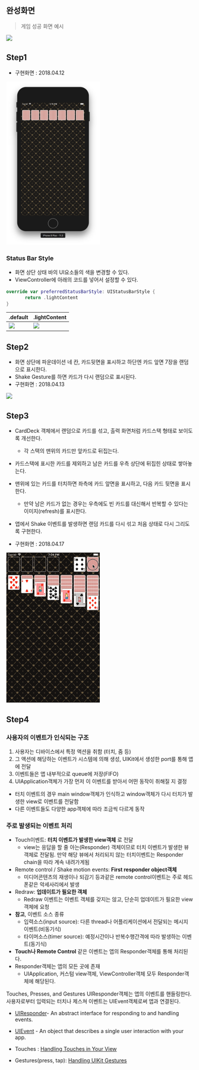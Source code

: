 ## 완성화면
> 게임 성공 화면 예시
<img src="./Screenshot/cardgame_finish.gif" width="50%">


## Step1
- 구현화면 : 2018.04.12
<img src="./Screenshot/step1-1.png" width="50%">


### Status Bar Style
- 화면 상단 상태 바의 UI요소들의 색을 변경할 수 있다.
- ViewController에 아래의 코드를 넣어서 설정할 수 있다.
 ```swift
 override var preferredStatusBarStyle: UIStatusBarStyle {
		return .lightContent
}
 ```
 | .default | .lightContent     |
 | :---------- | :---------- |
 |<img src="./Screenshot/step1-3.png" width="50%">|<img src="./Screenshot/step1-2.png" width="50%">|

## Step2
- 화면 상단에 파운데이션 네 칸, 카드뒷면을 표시하고 하단엔 카드 앞면 7장을 랜덤으로 표시한다.
- Shake Gesture를 하면 카드가 다시 랜덤으로 표시된다.
- 구현화면 : 2018.04.13
<img src="./Screenshot/step2-1.gif" width="50%">

## Step3
- CardDeck 객체에서 랜덤으로 카드를 섞고, 출력 화면처럼 카드스택 형태로 보이도록 개선한다.
  - 각 스택의 맨위의 카드만 앞카드로 뒤집는다.
- 카드스택에 표시한 카드를 제외하고 남은 카드를 우측 상단에 뒤집힌 상태로 쌓아놓는다.
- 맨위에 있는 카드를 터치하면 좌측에 카드 앞면을 표시하고, 다음 카드 뒷면을 표시한다.
  - 만약 남은 카드가 없는 경우는 우측에도 빈 카드를 대신해서 반복할 수 있다는 이미지(refresh)를 표시한다.
- 앱에서 Shake 이벤트를 발생하면 랜덤 카드를 다시 섞고 처음 상태로 다시 그리도록 구현한다.

- 구현화면 : 2018.04.17
<img src="./Screenshot/step3-2.gif" width="50%">

## Step4

### 사용자의 이벤트가 인식되는 구조
1. 사용자는 디바이스에서 특정 액션을 취함 (터치, 줌 등)
2. 그 액션에 해당하는 이벤트가 시스템에 의해 생성, UIKit에서 생성한 port를 통해 앱에 전달
3. 이벤트들은 앱 내부적으로 queue에 저장(FIFO)
4. UIApplication객체가 가장 먼저 이 이벤트를 받아서 어떤 동작이 취해질 지 결정
  - 터치 이벤트의 경우 main window객체가 인식하고 window객체가 다시 터치가 발생한 view로 이벤트를 전달함
  - 다른 이벤트들도 다양한 app객체에 따라 조금씩 다르게 동작

### 주로 발생되는 이벤트 처리
- Touch이벤트: **터치 이벤트가 발생한 view객체** 로 전달
  - view는 응답을 할 줄 아는(Responder) 객체이므로 터치 이벤트가 발생한 뷰 객체로 전달됨. 만약 해당 뷰에서 처리되지 않는 터치이벤트는 Responder chain을 따라 계속 내려가게됨
- Remote control / Shake motion events: **First responder object객체**
  - 미디어콘텐츠의 재생이나 되감기 등과같은 remote control이벤트는 주로 헤드폰같은 악세사리에서 발생
- Redraw: **업데이트가 필요한 객체**
  - Redraw 이벤트는 이벤트 객체를 갖지는 않고, 단순히 업데이트가 필요한 view객체에 요청
- **참고**, 이벤트 소스 종류
  - 입력소스(input source): 다른 thread나 어플리케이션에서 전달되는 메시지 이벤트(비동기식)
  - 타이머소스(timer source): 예정시간이나 반복수행간격에 따라 발생하는 이벤트(동기식)
- **Touch나 Remote Control** 같은 이벤트는 앱의 Responder객체를 통해 처리된다.
- Responder객체는 앱의 모든 곳에 존재
  - UIApplication, 커스텀 view객체, ViewController객체 모두 Responder객체에 해당된다.

Touches, Presses, and Gestures
UIResponder객체는 앱의 이벤트를 핸들링한다. 사용자로부터 입력되는 터치나 제스쳐 이벤트는 UIEvent객체로써 앱과 연결된다.
- [UIResponder](https://developer.apple.com/documentation/uikit/uiresponder)- An abstract interface for responding to and handling events.
- [UIEvent](https://developer.apple.com/documentation/uikit/uievent) - An object that describes a single user interaction with your app.

- Touches : [Handling Touches in Your View](https://developer.apple.com/documentation/uikit/touches_presses_and_gestures/handling_touches_in_your_view)
- Gestures(press, tap): [Handling UIKit Gestures](https://developer.apple.com/documentation/uikit/touches_presses_and_gestures/handling_uikit_gestures)
